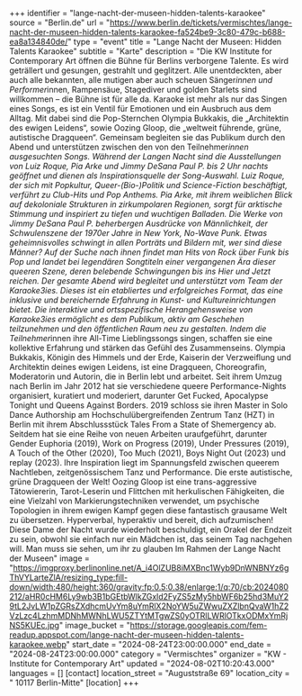 +++
identifier = "lange-nacht-der-museen-hidden-talents-karaokee"
source = "Berlin.de"
url = "https://www.berlin.de/tickets/vermischtes/lange-nacht-der-museen-hidden-talents-karaokee-fa524be9-3c80-479c-b688-ea8a134840de/"
type = "event"
title = "Lange Nacht der Museen: Hidden Talents Karaokee"
subtitle = "Karte"
description = "Die KW Institute for Contemporary Art öffnen die Bühne für Berlins verborgene Talente. Es wird geträllert und gesungen, gestrahlt und geglitzert. Alle unentdeckten, aber auch alle bekannten, alle mutigen aber auch scheuen Sänger*innen und Performer*innen, Rampensäue, Stagediver und golden Starlets sind willkommen – die Bühne ist für alle da. Karaoke ist mehr als nur das Singen eines Songs, es ist ein Ventil für Emotionen und ein Ausbruch aus dem Alltag. Mit dabei sind die Pop-Sternchen Olympia Bukkakis, die „Architektin des ewigen Leidens“, sowie Oozing Gloop, die „weltweit führende, grüne, autistische Dragqueen“. Gemeinsam begleiten sie das Publikum durch den Abend und unterstützen zwischen den von den Teilnehmer*innen ausgesuchten Songs. Während der Langen Nacht sind die Ausstellungen von Luiz Roque, Pia Arke und Jimmy DeSana  Paul P. bis 2 Uhr nachts geöffnet und dienen als Inspirationsquelle der Song-Auswahl. Luiz Roque, der sich mit Popkultur, Queer-(Bio-)Politik und Science-Fiction beschäftigt, verführt zu Club-Hits und Pop Anthems. Pia Arke, mit ihrem weiblichen Blick auf dekoloniale Strukturen in zirkumpolaren Regionen, sorgt für arktische Stimmung und inspiriert zu tiefen und wuchtigen Balladen. Die Werke von Jimmy DeSana  Paul P. beherbergen Ausdrücke von Männlichkeit, der Schwulenszene der 1970er Jahre in New York, No-Wave  Punk. Etwas geheimnisvolles schwingt in allen Porträts und Bildern mit, wer sind diese Männer? Auf der Suche nach ihnen findet man Hits von Rock über Funk bis Pop und landet bei legendären Songtiteln einer vergangenen Ära dieser queeren Szene, deren belebende Schwingungen bis ins Hier und Jetzt reichen. Der gesamte Abend wird begleitet und unterstützt vom Team der Karaoke3ies. Dieses ist ein etabliertes und erfolgreiches Format, das eine inklusive und bereichernde Erfahrung in Kunst- und Kultureinrichtungen bietet. Die interaktive und ortsspezifische Herangehensweise von Karaoke3ies ermöglicht es dem Publikum, aktiv am Geschehen teilzunehmen und den öffentlichen Raum neu zu gestalten. Indem die Teilnehmer*innen ihre All-Time Lieblingssongs singen, schaffen sie eine kollektive Erfahrung und stärken das Gefühl des Zusammenseins. Olympia Bukkakis, Königin des Himmels und der Erde, Kaiserin der Verzweiflung und Architektin deines ewigen Leidens, ist eine Dragqueen, Choreografin, Moderatorin und Autorin, die in Berlin lebt und arbeitet. Seit ihrem Umzug nach Berlin im Jahr 2012 hat sie verschiedene queere Performance-Nights organisiert, kuratiert und moderiert, darunter Get Fucked, Apocalypse Tonight und Queens Against Borders. 2019 schloss sie ihren Master in Solo Dance Authorship am Hochschulübergreifenden Zentrum Tanz (HZT) in Berlin mit ihrem Abschlussstück Tales From a State of Shemergency ab. Seitdem hat sie eine Reihe von neuen Arbeiten uraufgeführt, darunter Gender Euphoria (2019), Work on Progress (2019), Under Pressures (2019), A Touch of the Other (2020), Too Much (2021), Boys Night Out (2023) und replay (2023). Ihre Inspiration liegt im Spannungsfeld zwischen queerem Nachtleben, zeitgenössischem Tanz und Performance. Die erste autistische, grüne Dragqueen der Welt! Oozing Gloop ist eine trans-aggressive Tätowiererin, Tarot-Leserin und Flittchen mit herkulischen Fähigkeiten, die eine Vielzahl von Markierungstechniken verwendet, um psychische Topologien in ihrem ewigen Kampf gegen diese fantastisch grausame Welt zu übersetzen. Hyperverbal, hyperaktiv und bereit, dich aufzumischen! Diese Dame der Nacht wurde wiederholt beschuldigt, ein Orakel der Endzeit zu sein, obwohl sie einfach nur ein Mädchen ist, das seinem Tag nachgehen will. Man muss sie sehen, um ihr zu glauben Im Rahmen der Lange Nacht der Museen"
image = "https://imgproxy.berlinonline.net/A_i4OlZUB8iMXBnc1Wyb9DnWNBNYz6gThVYLarteZlA/resizing_type:fill-down/width:480/height:360/gravity:fp:0.5:0.38/enlarge:1/q:70/cb:2024080212/aHR0cHM6Ly9wb3B1bGEtbWlkZGxld2FyZS5zMy5hbWF6b25hd3MuY29tL2JvLW1pZGRsZXdhcmUvYm8uYmRlX2NoYW5uZWwuZXZlbnQvaW1hZ2VzLzc4LzhmMDNhMWNhLWU5ZTYtMTgwZS0yOTRlLWRlOTkxODMxYmRjNS5KUEc.jpg"
image_bucket = "https://storage.googleapis.com/fem-readup.appspot.com/lange-nacht-der-museen-hidden-talents-karaokee.webp"
start_date = "2024-08-24T23:00:00.000"
end_date = "2024-08-24T23:00:00.000"
category = "Vermischtes"
organizer = "KW - Institute for Contemporary Art"
updated = "2024-08-02T10:20:43.000"
languages = []
[contact]
location_street = "Auguststraße 69"
location_city = " 10117 Berlin-Mitte"
[location]
+++